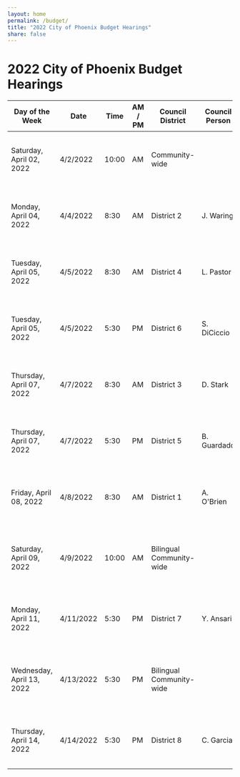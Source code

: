 ```yaml
---
layout: home
permalink: /budget/
title: "2022 City of Phoenix Budget Hearings"
share: false
---
```


# 2022 City of Phoenix Budget Hearings

| Day of the Week           | Date      | Time  | AM / PM | Council District         | Council Person | Email                          | URL                                                               |                                              |
|---------------------------|-----------|-------|---------|--------------------------|----------------|--------------------------------|-------------------------------------------------------------------|----------------------------------------------|
| Saturday, April 02, 2022  | 4/2/2022  | 10:00 | AM      | Community-wide           |                |                                | [Citywide Virtual Community Budget Hearing (phoenix.gov)](https://www.phoenix.gov/calendar/budget/4214) |
| Monday, April 04, 2022    | 4/4/2022  | 8:30  | AM      | District 2               | J. Waring      | council.district.2@phoenix.gov | [District 2 Virtual Community Budget Hearing (phoenix.gov)](https://www.phoenix.gov/calendar/budget/4215) |
| Tuesday, April 05, 2022   | 4/5/2022  | 8:30  | AM      | District 4               | L. Pastor      | council.district.4@phoenix.gov | [District 4 Virtual Community Budget Hearing (phoenix.gov)](https://www.phoenix.gov/calendar/budget/4216) |
| Tuesday, April 05, 2022   | 4/5/2022  | 5:30  | PM      | District 6               | S. DiCiccio    | council.district.6@phoenix.gov | [District 6 Virtual Community Budget Hearing (phoenix.gov)](https://www.phoenix.gov/calendar/budget/4217) |
| Thursday, April 07, 2022  | 4/7/2022  | 8:30  | AM      | District 3               | D. Stark       | council.district.3@phoenix.gov | [District 3 Virtual Community Budget Hearing (phoenix.gov)](https://www.phoenix.gov/calendar/budget/4218) |
| Thursday, April 07, 2022  | 4/7/2022  | 5:30  | PM      | District 5               | B. Guardado    | council.district.5@phoenix.gov | [District 5 Virtual Community Budget Hearing (phoenix.gov)](https://www.phoenix.gov/calendar/budget/4219) |
| Friday, April 08, 2022    | 4/8/2022  | 8:30  | AM      | District 1               | A. O'Brien     | council.district.1@phoenix.gov | [District 1 Virtual Community Budget Hearing (phoenix.gov)](https://www.phoenix.gov/calendar/budget/4220) |
| Saturday, April 09, 2022  | 4/9/2022  | 10:00 | AM      | Bilingual Community-wide |                |                                | [Bilingual Citywide Virtual Community Budget Hearing (phoenix.gov)](https://www.phoenix.gov/calendar/budget/4221) |
| Monday, April 11, 2022    | 4/11/2022 | 5:30  | PM      | District 7               | Y. Ansari      | council.district.7@phoenix.gov | [District 7 Virtual Community Budget Hearing (phoenix.gov)](https://www.phoenix.gov/calendar/budget/4222) |
| Wednesday, April 13, 2022 | 4/13/2022 | 5:30  | PM      | Bilingual Community-wide |                |                                | [Bilingual Citywide Virtual Community Budget Hearing (phoenix.gov)](https://www.phoenix.gov/calendar/budget/4223) |
| Thursday, April 14, 2022  | 4/14/2022 | 5:30  | PM      | District 8               | C. Garcia      | council.district.8@phoenix.gov | [District 8 Virtual Community Budget Hearing (phoenix.gov)](https://www.phoenix.gov/calendar/budget/4224) |
